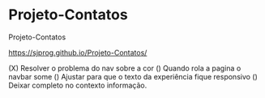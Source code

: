 # Projeto-Contatos


 Projeto-Contatos
 
 https://sjprog.github.io/Projeto-Contatos/

 (X) Resolver o problema do nav sobre a cor
 () Quando rola a pagina o navbar some
 () Ajustar para que o texto da experiência fique responsivo
 () Deixar completo no contexto informação.

